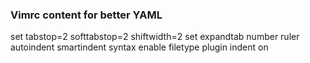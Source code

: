 ### Vimrc content for better YAML
set tabstop=2 softtabstop=2 shiftwidth=2
set expandtab number ruler autoindent smartindent
syntax enable
filetype plugin indent on
